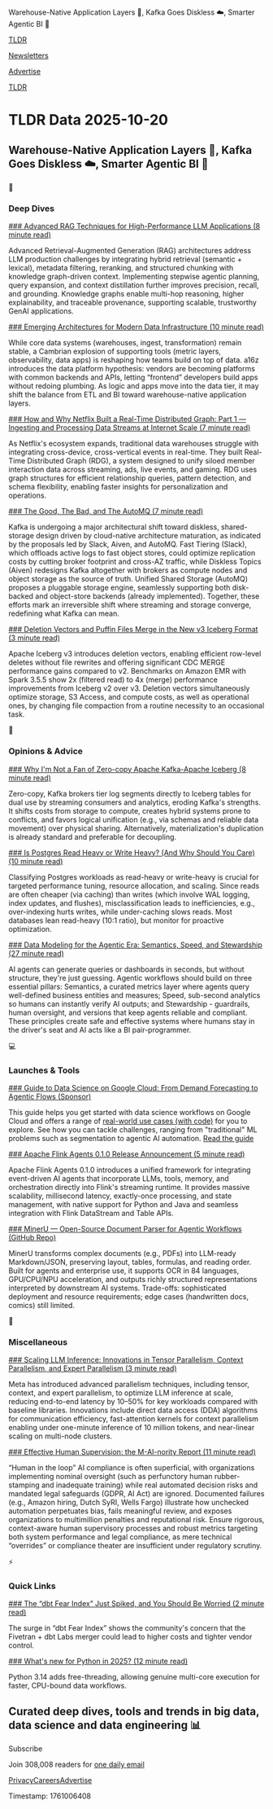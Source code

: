Warehouse-Native Application Layers 🚀, Kafka Goes Diskless ☁️, Smarter Agentic BI 🧩

[TLDR](/)

[Newsletters](/newsletters)

[Advertise](https://advertise.tldr.tech/)

[TLDR](/)

# TLDR Data 2025-10-20

## Warehouse-Native Application Layers 🚀, Kafka Goes Diskless ☁️, Smarter Agentic BI 🧩

📱

### Deep Dives

[### Advanced RAG Techniques for High-Performance LLM Applications (8 minute read)](https://neo4j.com/blog/genai/advanced-rag-techniques/?utm_source=tldrdata)

Advanced Retrieval-Augmented Generation (RAG) architectures address LLM production challenges by integrating hybrid retrieval (semantic + lexical), metadata filtering, reranking, and structured chunking with knowledge graph-driven context. Implementing stepwise agentic planning, query expansion, and context distillation further improves precision, recall, and grounding. Knowledge graphs enable multi-hop reasoning, higher explainability, and traceable provenance, supporting scalable, trustworthy GenAI applications.

[### Emerging Architectures for Modern Data Infrastructure (10 minute read)](https://a16z.com/emerging-architectures-for-modern-data-infrastructure/?utm_source=tldrdata)

While core data systems (warehouses, ingest, transformation) remain stable, a Cambrian explosion of supporting tools (metric layers, observability, data apps) is reshaping how teams build on top of data. a16z introduces the data platform hypothesis: vendors are becoming platforms with common backends and APIs, letting “frontend” developers build apps without redoing plumbing. As logic and apps move into the data tier, it may shift the balance from ETL and BI toward warehouse-native application layers.

[### How and Why Netflix Built a Real-Time Distributed Graph: Part 1 — Ingesting and Processing Data Streams at Internet Scale (7 minute read)](https://netflixtechblog.com/how-and-why-netflix-built-a-real-time-distributed-graph-part-1-ingesting-and-processing-data-80113e124acc?utm_source=tldrdata)

As Netflix's ecosystem expands, traditional data warehouses struggle with integrating cross-device, cross-vertical events in real-time. They built Real-Time Distributed Graph (RDG), a system designed to unify siloed member interaction data across streaming, ads, live events, and gaming. RDG uses graph structures for efficient relationship queries, pattern detection, and schema flexibility, enabling faster insights for personalization and operations.

[### The Good, The Bad, and The AutoMQ (7 minute read)](https://medium.com/fresha-data-engineering/the-good-the-bad-and-the-automq-5aa7a8748e71?utm_source=tldrdata)

Kafka is undergoing a major architectural shift toward diskless, shared-storage design driven by cloud-native architecture maturation, as indicated by the proposals led by Slack, Aiven, and AutoMQ. Fast Tiering (Slack), which offloads active logs to fast object stores, could optimize replication costs by cutting broker footprint and cross-AZ traffic, while Diskless Topics (Aiven) redesigns Kafka altogether with brokers as compute nodes and object storage as the source of truth. Unified Shared Storage (AutoMQ) proposes a pluggable storage engine, seamlessly supporting both disk-backed and object-store backends (already implemented). Together, these efforts mark an irreversible shift where streaming and storage converge, redefining what Kafka can mean.

[### Deletion Vectors and Puffin Files Merge in the New v3 Iceberg Format (3 minute read)](https://medium.com/@vincent_daniel/deletion-vectors-and-puffin-files-merge-in-the-new-v3-iceberg-format-565188036d0c?utm_source=tldrdata)

Apache Iceberg v3 introduces deletion vectors, enabling efficient row-level deletes without file rewrites and offering significant CDC MERGE performance gains compared to v2. Benchmarks on Amazon EMR with Spark 3.5.5 show 2x (filtered read) to 4x (merge) performance improvements from Iceberg v2 over v3. Deletion vectors simultaneously optimize storage, S3 Access, and compute costs, as well as operational ones, by changing file compaction from a routine necessity to an occasional task.

🚀

### Opinions & Advice

[### Why I'm Not a Fan of Zero-copy Apache Kafka-Apache Iceberg (8 minute read)](https://jack-vanlightly.com/blog/2025/10/15/why-im-not-a-fan-of-zero-copy-apache-kafka-apache-iceberg?utm_source=tldrdata)

Zero-copy, Kafka brokers tier log segments directly to Iceberg tables for dual use by streaming consumers and analytics, eroding Kafka's strengths. It shifts costs from storage to compute, creates hybrid systems prone to conflicts, and favors logical unification (e.g., via schemas and reliable data movement) over physical sharing. Alternatively, materialization's duplication is already standard and preferable for decoupling.

[### Is Postgres Read Heavy or Write Heavy? (And Why Should You Care) (10 minute read)](https://www.crunchydata.com/blog/is-postgres-read-heavy-or-write-heavy-and-why-should-you-care?utm_source=tldrdata)

Classifying Postgres workloads as read-heavy or write-heavy is crucial for targeted performance tuning, resource allocation, and scaling. Since reads are often cheaper (via caching) than writes (which involve WAL logging, index updates, and flushes), misclassification leads to inefficiencies, e.g., over-indexing hurts writes, while under-caching slows reads. Most databases lean read-heavy (10:1 ratio), but monitor for proactive optimization.

[### Data Modeling for the Agentic Era: Semantics, Speed, and Stewardship (27 minute read)](https://www.ssp.sh/blog/agentic-data-modeling/?utm_source=tldrdata)

AI agents can generate queries or dashboards in seconds, but without structure, they're just guessing. Agentic workflows should build on three essential pillars: Semantics, a curated metrics layer where agents query well-defined business entities and measures; Speed, sub-second analytics so humans can instantly verify AI outputs; and Stewardship - guardrails, human oversight, and versions that keep agents reliable and compliant. These principles create safe and effective systems where humans stay in the driver's seat and AI acts like a BI pair-programmer.

💻

### Launches & Tools

[### Guide to Data Science on Google Cloud: From Demand Forecasting to Agentic Flows (Sponsor)](https://cloud.google.com/resources/content/data-science-guide?e=48754805&amp;hl=en&amp;utm_source=cloud_sfdc&amp;utm_medium=email&amp;utm_campaign=FY25-Q3-GLOBAL-ENT36892-website-dl-datasciencebook-99286&amp;utm_content=tldr&amp;utm_term=oct_20)

This guide helps you get started with data science workflows on Google Cloud and offers a range of [real-world use cases (with code)](https://cloud.google.com/resources/content/data-science-guide?e=48754805&hl=en&utm_source=cloud_sfdc&utm_medium=email&utm_campaign=FY25-Q3-GLOBAL-ENT36892-website-dl-datasciencebook-99286&utm_content=tldr&utm_term=oct_20) for you to explore. See how you can tackle challenges, ranging from "traditional" ML problems such as segmentation to agentic AI automation. [Read the guide](https://cloud.google.com/resources/content/data-science-guide?e=48754805&hl=en&utm_source=cloud_sfdc&utm_medium=email&utm_campaign=FY25-Q3-GLOBAL-ENT36892-website-dl-datasciencebook-99286&utm_content=tldr&utm_term=oct_20)

[### Apache Flink Agents 0.1.0 Release Announcement (5 minute read)](https://flink.apache.org/2025/10/15/apache-flink-agents-0.1.0-release-announcement/?utm_source=tldrdata)

Apache Flink Agents 0.1.0 introduces a unified framework for integrating event-driven AI agents that incorporate LLMs, tools, memory, and orchestration directly into Flink's streaming runtime. It provides massive scalability, millisecond latency, exactly-once processing, and state management, with native support for Python and Java and seamless integration with Flink DataStream and Table APIs.

[### MinerU — Open-Source Document Parser for Agentic Workflows (GitHub Repo)](https://github.com/opendatalab/MinerU?utm_source=tldrdata)

MinerU transforms complex documents (e.g., PDFs) into LLM-ready Markdown/JSON, preserving layout, tables, formulas, and reading order. Built for agents and enterprise use, it supports OCR in 84 languages, GPU/CPU/NPU acceleration, and outputs richly structured representations interpreted by downstream AI systems. Trade-offs: sophisticated deployment and resource requirements; edge cases (handwritten docs, comics) still limited.

🎁

### Miscellaneous

[### Scaling LLM Inference: Innovations in Tensor Parallelism, Context Parallelism, and Expert Parallelism (3 minute read)](https://engineering.fb.com/2025/10/17/ai-research/scaling-llm-inference-innovations-tensor-parallelism-context-parallelism-expert-parallelism/?utm_source=tldrdata)

Meta has introduced advanced parallelism techniques, including tensor, context, and expert parallelism, to optimize LLM inference at scale, reducing end-to-end latency by 10–50% for key workloads compared with baseline libraries. Innovations include direct data access (DDA) algorithms for communication efficiency, fast-attention kernels for context parallelism enabling under one-minute inference of 10 million tokens, and near-linear scaling on multi-node clusters.

[### Effective Human Supervision: the M-AI-nority Report (11 minute read)](https://www.zeropartydata.es/p/effective-human-supervision-the-minority?utm_source=tldrdata)

“Human in the loop” AI compliance is often superficial, with organizations implementing nominal oversight (such as perfunctory human rubber-stamping and inadequate training) while real automated decision risks and mandated legal safeguards (GDPR, AI Act) are ignored. Documented failures (e.g., Amazon hiring, Dutch SyRI, Wells Fargo) illustrate how unchecked automation perpetuates bias, fails meaningful review, and exposes organizations to multimillion penalties and reputational risk. Ensure rigorous, context-aware human supervisory processes and robust metrics targeting both system performance and legal compliance, as mere technical “overrides” or compliance theater are insufficient under regulatory scrutiny.

⚡️

### Quick Links

[### The “dbt Fear Index” Just Spiked, and You Should Be Worried (2 minute read)](https://www.linkedin.com/posts/danthelion_the-dbt-fear-index-just-spiked-and-you-share-7384229937823707136-PzCO?utm_source=tldrdata)

The surge in “dbt Fear Index” shows the community's concern that the Fivetran + dbt Labs merger could lead to higher costs and tighter vendor control.

[### What's new for Python in 2025? (12 minute read)](https://www.jumpingrivers.com/blog/whats-new-py314/?utm_source=tldrdata)

Python 3.14 adds free-threading, allowing genuine multi-core execution for faster, CPU-bound data workflows.

## Curated deep dives, tools and trends in big data, data science and data engineering 📊

Subscribe

Join 308,008 readers for [one daily email](/api/latest/data)

[Privacy](/privacy)[Careers](https://jobs.ashbyhq.com/tldr.tech)[Advertise](/data/advertise)

Timestamp: 1761006408